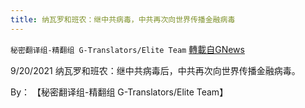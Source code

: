 ```yaml
---
title: 纳瓦罗和班农：继中共病毒，中共再次向世界传播金融病毒
---
```

`秘密翻译组-精翻组 G-Translators/Elite Team` [轉載自GNews](https://gnews.org/zh-hans/1554081/)

9/20/2021 纳瓦罗和班农：继中共病毒后，中共再次向世界传播金融病毒。

By： 【秘密翻译组-精翻组 G-Translators/Elite Team】
